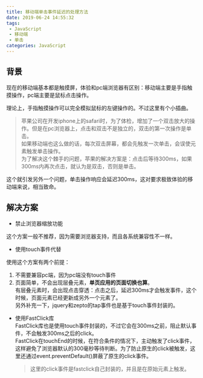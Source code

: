 ```yaml
---
title: 移动端单击事件延迟的处理方法
date: 2019-06-24 14:55:32
tags:
 - JavaScript
 - 移动端
 - 单击
categories: JavaScript
---
```

## 背景
现在的移动端基本都是触摸屏，体验和pc端浏览器有区别：移动端主要是手指触摸操作，pc端主要是鼠标点击操作。

理论上，手指触摸操作可以完全模拟鼠标的左键操作的。不过这里有个小插曲。

> 苹果公司在开发iphone上的safari时，为了体检，增加了一个双击放大的操作。但是在pc浏览器上，点击和双击不是独立的，双击的第一次操作是单击。  
如果移动端也这么做的话，每次双击屏幕，都会先触发一次单击，会误使元素触发单击操作。  
为了解决这个棘手的问题，苹果的解决方案是：点击后等待300ms，如果300ms内再次点击，就认为是双击，否则是单击。  

这个就引发另外一个问题，单击操作响应会延迟300ms，这对要求极致体验的移动端来说，相当致命。

## 解决方案
- 禁止浏览器缩放功能  

这个方案一般不推荐，因为需要浏览器支持，而且各系统兼容性不一样。
  
- 使用touch事件代替

使用这个方案有两个前提：
1. 不需要兼容pc端，因为pc端没有touch事件
2. 页面简单，不会出现层叠元素，**单页应用的页面切换也算**。  
有层叠元素时，会出现点击穿透：点击之后，延迟300ms才会触发事件，这个时候，页面元素已经更新成另外一个元素了。  
另外补充一下，jquery和zepto的tap事件也是基于touch事件封装的。
 
- 使用FastClick库  
FastClick库也是使用touch事件封装的，不过它会在300ms之前，阻止默认事件，不会触发300ms之后的click。  
FastClick在touchEnd的时候，在符合条件的情况下，主动触发了click事件，这样避免了浏览器默认的300毫秒等待判断。为了防止原生的click被触发，这里还通过event.preventDefault()屏蔽了原生的click事件。
    >这里的click事件是fastclick自己封装的，并且是在原始元素上触发。